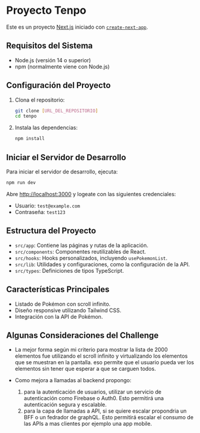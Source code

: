 # Proyecto Tenpo

Este es un proyecto [Next.js](https://nextjs.org) iniciado con [`create-next-app`](https://nextjs.org/docs/app/api-reference/cli/create-next-app).

## Requisitos del Sistema

- Node.js (versión 14 o superior)
- npm (normalmente viene con Node.js)

## Configuración del Proyecto

1. Clona el repositorio:
   ```bash
   git clone [URL_DEL_REPOSITORIO]
   cd tenpo
   ```

2. Instala las dependencias:
   ```bash
   npm install
   ```

## Iniciar el Servidor de Desarrollo

Para iniciar el servidor de desarrollo, ejecuta:

```bash
npm run dev
```

Abre [http://localhost:3000](http://localhost:3000) y logeate con las siguientes credenciales:
- Usuario: `test@example.com`
- Contraseña: `test123`

## Estructura del Proyecto

- `src/app`: Contiene las páginas y rutas de la aplicación.
- `src/components`: Componentes reutilizables de React.
- `src/hooks`: Hooks personalizados, incluyendo `usePokemonList`.
- `src/lib`: Utilidades y configuraciones, como la configuración de la API.
- `src/types`: Definiciones de tipos TypeScript.

## Características Principales

- Listado de Pokémon con scroll infinito.
- Diseño responsive utilizando Tailwind CSS.
- Integración con la API de Pokémon.

## Algunas Consideraciones del Challenge
- La mejor forma según mi criterio para mostrar la lista de 2000 elementos fue utilizando el scroll infinito y virtualizando los elementos que se muestran en la pantalla. eso permite que el usuario pueda ver los elementos sin tener que esperar a que se carguen todos.

- Como mejora a llamadas al backend propongo:
  1. para la autenticación de usuarios, utilizar un servicio de autenticación como Firebase o Auth0. Esto permitirá una autenticación segura y escalable.
  2.  para la capa de llamadas a API, si se quiere escalar propondria un BFF o un fedrador de graphQL. Esto permitirá escalar el consumo de las APIs a mas clientes por ejemplo una app mobile.